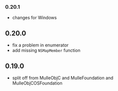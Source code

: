 ### 0.20.1

* changes for Windows

## 0.20.0

* fix a problem in enumerator
* add missing `NSMapMember` function

## 0.19.0

* split off from MulleObjC and MulleFoundation and MulleObjCOSFoundation
